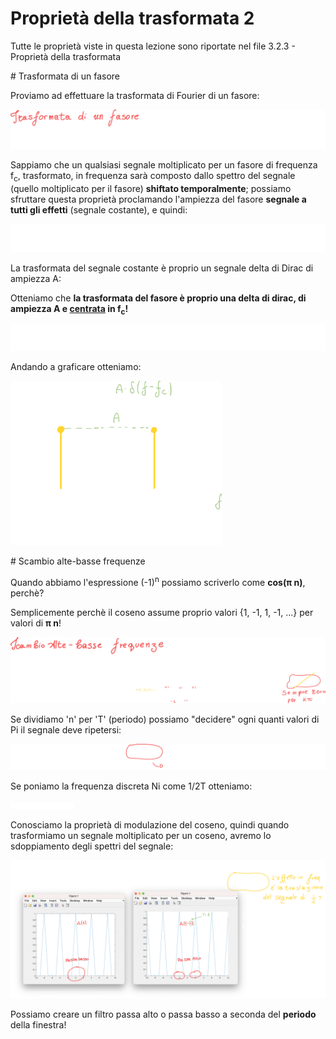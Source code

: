 # Proprietà della trasformata 2

Tutte le proprietà viste in questa lezione sono riportate nel file 3.2.3 - Proprietà della trasformata

# Trasformata di un fasore

Proviamo ad effettuare la trasformata di Fourier di un fasore:

![image-20230226154826380](./assets/image-20230226154826380.png)

Sappiamo che un qualsiasi segnale moltiplicato per un fasore di frequenza f<sub>c</sub>, trasformato, in frequenza sarà composto dallo spettro del segnale (quello moltiplicato per il fasore) **shiftato temporalmente**; possiamo sfruttare questa proprietà proclamando l'ampiezza del fasore **segnale a tutti gli effetti** (segnale costante), e quindi:

![image-20230226154956389](./assets/image-20230226154956389.png)

La trasformata del segnale costante è proprio un segnale delta di Dirac di ampiezza A:

Otteniamo che **la trasformata del fasore è proprio una delta di dirac, di ampiezza A e <u>centrata</u> in f<sub>c</sub>!**

![image-20230226155200291](./assets/image-20230226155200291.png)

Andando a graficare otteniamo:

<img src="./assets/image-20230226155217001.png" alt="image-20230226155217001" style="zoom: 33%;" />

# Scambio alte-basse frequenze

Quando abbiamo l'espressione (-1)<sup>n</sup> possiamo scriverlo come **cos(π n)**, perchè?

Semplicemente perchè il coseno assume proprio valori {1, -1, 1, -1, ...} per valori di **π n**!

![image-20230226155449124](./assets/image-20230226155449124.png)

Se dividiamo 'n' per 'T' (periodo) possiamo "decidere" ogni quanti valori di Pi il segnale deve ripetersi:

![image-20230226155817102](./assets/image-20230226155817102.png)

Se poniamo la frequenza discreta Ni come 1/2T otteniamo:

<img src="./assets/image-20230226155846072.png" alt="image-20230226155846072" style="zoom: 10%;" />

Conosciamo la proprietà di modulazione del coseno, quindi quando trasformiamo un segnale moltiplicato per un coseno, avremo lo sdoppiamento degli spettri del segnale:

![image-20230226155950677](./assets/image-20230226155950677.png)

Possiamo creare un filtro passa alto o passa basso a seconda del **periodo** della finestra!

